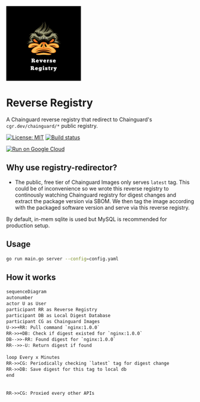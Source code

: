 <img src="assets/logo.png" alt="logo" width="200" height="auto" />

# Reverse Registry

A Chainguard reverse registry that redirect to Chainguard's `cgr.dev/chainguard/*` public registry. 

[![License: MIT](https://img.shields.io/badge/License-MIT-yellow.svg)](https://raw.githubusercontent.com/nduyphuong/reverse-registry/dev/LICENSE)
[![Build status](https://github.com/nduyphuong/reverse-registry/actions/workflows/release.yml/badge.svg)](https://github.com/nduyphuong/reverse-registry/actions)


[![Run on Google Cloud](https://deploy.cloud.run/button.svg)](https://deploy.cloud.run)

## Why use registry-redirector?
- The public, free tier of Chainguard Images only serves `latest` tag. This could be of inconvenience so we wrote this reverse registry to continously watching Chainguard registry for digest changes and extract the package version via SBOM. We then tag the image according with the packaged software version and serve via this reverse registry.

By default, in-mem sqlite is used but MySQL is recommended for production setup.
## Usage

```bash
go run main.go server --config=config.yaml
```
## How it works

```mermaid
sequenceDiagram
autonumber
actor U as User
participant RR as Reverse Registry
participant DB as Local Digest Database
participant CG as Chainguard Images
U->>+RR: Pull command `nginx:1.0.0`
RR->>+DB: Check if digest existed for `nginx:1.0.0`
DB-->>-RR: Found digest for `nginx:1.0.0`
RR-->>-U: Return digest if found

loop Every x Minutes
RR->>CG: Periodically checking `latest` tag for digest change
RR->>DB: Save digest for this tag to local db
end


RR->>CG: Proxied every other APIs

```
